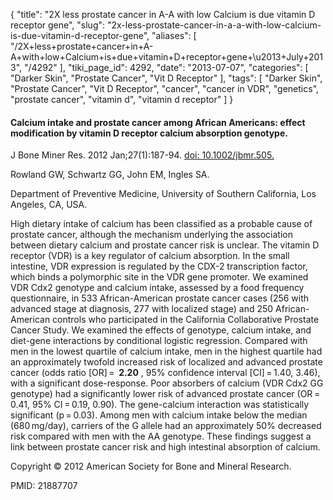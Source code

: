 {
    "title": "2X less prostate cancer in A-A with low Calcium is due vitamin D receptor gene",
    "slug": "2x-less-prostate-cancer-in-a-a-with-low-calcium-is-due-vitamin-d-receptor-gene",
    "aliases": [
        "/2X+less+prostate+cancer+in+A-A+with+low+Calcium+is+due+vitamin+D+receptor+gene+\u2013+July+2013",
        "/4292"
    ],
    "tiki_page_id": 4292,
    "date": "2013-07-07",
    "categories": [
        "Darker Skin",
        "Prostate Cancer",
        "Vit D Receptor"
    ],
    "tags": [
        "Darker Skin",
        "Prostate Cancer",
        "Vit D Receptor",
        "cancer",
        "cancer in VDR",
        "genetics",
        "prostate cancer",
        "vitamin d",
        "vitamin d receptor"
    ]
}


#### Calcium intake and prostate cancer among African Americans: effect modification by vitamin D receptor calcium absorption genotype.

J Bone Miner Res. 2012 Jan;27(1):187-94. [doi: 10.1002/jbmr.505.](https://doi.org/10.1002/jbmr.505.)

Rowland GW, Schwartz GG, John EM, Ingles SA.

Department of Preventive Medicine, University of Southern California, Los Angeles, CA, USA.

High dietary intake of calcium has been classified as a probable cause of prostate cancer, although the mechanism underlying the association between dietary calcium and prostate cancer risk is unclear. The vitamin D receptor (VDR) is a key regulator of calcium absorption. In the small intestine, VDR expression is regulated by the CDX-2 transcription factor, which binds a polymorphic site in the VDR gene promoter. We examined VDR Cdx2 genotype and calcium intake, assessed by a food frequency questionnaire, in 533 African-American prostate cancer cases (256 with advanced stage at diagnosis, 277 with localized stage) and 250 African-American controls who participated in the California Collaborative Prostate Cancer Study. We examined the effects of genotype, calcium intake, and diet-gene interactions by conditional logistic regression. Compared with men in the lowest quartile of calcium intake, men in the highest quartile had an approximately twofold increased risk of localized and advanced prostate cancer (odds ratio <span>[OR]</span> =  **2.20** , 95% confidence interval <span>[CI]</span> = 1.40, 3.46), with a significant dose-response. Poor absorbers of calcium (VDR Cdx2 GG genotype) had a significantly lower risk of advanced prostate cancer (OR = 0.41, 95% CI = 0.19, 0.90). The gene-calcium interaction was statistically significant (p = 0.03). Among men with calcium intake below the median (680 mg/day), carriers of the G allele had an approximately 50% decreased risk compared with men with the AA genotype. These findings suggest a link between prostate cancer risk and high intestinal absorption of calcium.

Copyright © 2012 American Society for Bone and Mineral Research.

PMID:     21887707